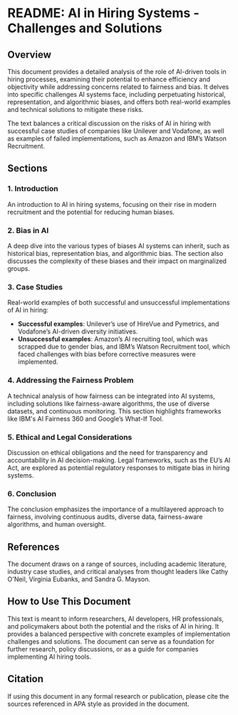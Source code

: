 # README: AI in Hiring Systems - Challenges and Solutions

## Overview
This document provides a detailed analysis of the role of AI-driven tools in hiring processes, examining their potential to enhance efficiency and objectivity while addressing concerns related to fairness and bias. It delves into specific challenges AI systems face, including perpetuating historical, representation, and algorithmic biases, and offers both real-world examples and technical solutions to mitigate these risks. 

The text balances a critical discussion on the risks of AI in hiring with successful case studies of companies like Unilever and Vodafone, as well as examples of failed implementations, such as Amazon and IBM’s Watson Recruitment.

## Sections

### 1. Introduction
An introduction to AI in hiring systems, focusing on their rise in modern recruitment and the potential for reducing human biases.

### 2. Bias in AI
A deep dive into the various types of biases AI systems can inherit, such as historical bias, representation bias, and algorithmic bias. The section also discusses the complexity of these biases and their impact on marginalized groups.

### 3. Case Studies
Real-world examples of both successful and unsuccessful implementations of AI in hiring:
- **Successful examples**: Unilever’s use of HireVue and Pymetrics, and Vodafone’s AI-driven diversity initiatives.
- **Unsuccessful examples**: Amazon’s AI recruiting tool, which was scrapped due to gender bias, and IBM’s Watson Recruitment tool, which faced challenges with bias before corrective measures were implemented.

### 4. Addressing the Fairness Problem
A technical analysis of how fairness can be integrated into AI systems, including solutions like fairness-aware algorithms, the use of diverse datasets, and continuous monitoring. This section highlights frameworks like IBM's AI Fairness 360 and Google’s What-If Tool.

### 5. Ethical and Legal Considerations
Discussion on ethical obligations and the need for transparency and accountability in AI decision-making. Legal frameworks, such as the EU’s AI Act, are explored as potential regulatory responses to mitigate bias in hiring systems.

### 6. Conclusion
The conclusion emphasizes the importance of a multilayered approach to fairness, involving continuous audits, diverse data, fairness-aware algorithms, and human oversight.

## References
The document draws on a range of sources, including academic literature, industry case studies, and critical analyses from thought leaders like Cathy O'Neil, Virginia Eubanks, and Sandra G. Mayson.

## How to Use This Document
This text is meant to inform researchers, AI developers, HR professionals, and policymakers about both the potential and the risks of AI in hiring. It provides a balanced perspective with concrete examples of implementation challenges and solutions. The document can serve as a foundation for further research, policy discussions, or as a guide for companies implementing AI hiring tools.

## Citation
If using this document in any formal research or publication, please cite the sources referenced in APA style as provided in the document.
